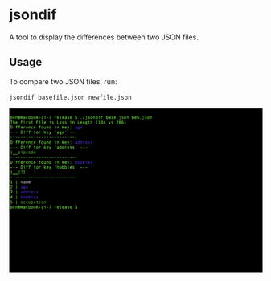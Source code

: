 # jsondif

A tool to display the differences between two JSON files.

## Usage

To compare two JSON files, run:

```sh
jsondif basefile.json newfile.json
```
![example.png](example.png)